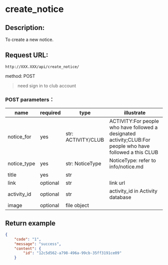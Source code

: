 # create_notice

## Description:
 To create a new notice.
 
## Request URL:
`http://XXX.XXX/api/create_notice/`

method: POST

> need sign in to club account

### POST parameters：
| name        | required  | type               | illustrate                                                                                           |
|-------------|-----------|--------------------|------------------------------------------------------------------------------------------------------|
| notice_for  | yes       | str: ACTIVITY/CLUB | ACTIVITY:For people who have followed a designated activity;CLUB:For people who have followed a this CLUB |
| notice_type | yes       | str: NoticeType    | NoticeType: refer to info/notice.md                                                                  |
| title       | yes       | str                |                                                                                                      |
| link        | optional  | str                | link url                                                                                             |
| activity_id | optional  | str                | activity_id in Activity database                                                                     |
| image       | optional  | file object        |                                                                                                      |

## Return example
```json
{
    "code": "1",
    "message": "success",
    "content": {
        "id": "12c5d562-a798-496a-99cb-35ff3191ce09"
    }
```